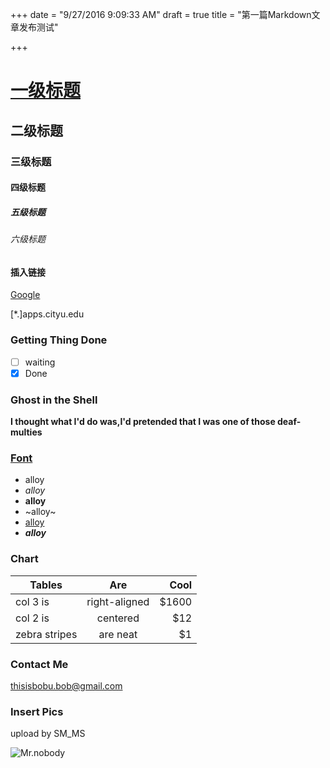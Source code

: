 +++
date = "9/27/2016 9:09:33 AM"
draft = true
title = "第一篇Markdown文章发布测试"

+++


# <u>一级标题</u>
## 二级标题
### 三级标题
#### 四级标题
##### 五级标题
###### 六级标题

#### 插入链接
[Google](http://google.com)

[*.]apps.cityu.edu

### Getting Thing Done

* [ ] waiting
* [X] Done

### Ghost in the Shell

__I thought what I'd do was,I'd pretended that I was one of those deaf-multies__

 
### <u>Font</u>

- alloy
- _alloy_
- __alloy__
- ~alloy~
- <u>alloy</u>
- ***alloy***

### Chart
| Tables        | Are           | Cool  |
| ------------- |:-------------:| -----:|
| col 3 is      | right-aligned | $1600 |
| col 2 is      | centered      |   $12 |
| zebra stripes | are neat      |    $1 |

### Contact Me

<thisisbobu.bob@gmail.com>

### Insert Pics
upload by SM_MS

![Mr.nobody](https://ooo.0o0.ooo/2016/09/25/57e77e7838491.jpg)

